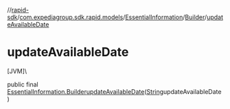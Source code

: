 //[rapid-sdk](../../../../index.md)/[com.expediagroup.sdk.rapid.models](../../index.md)/[EssentialInformation](../index.md)/[Builder](index.md)/[updateAvailableDate](update-available-date.md)

# updateAvailableDate

[JVM]\

public final [EssentialInformation.Builder](index.md)[updateAvailableDate](update-available-date.md)([String](https://docs.oracle.com/javase/8/docs/api/java/lang/String.html)updateAvailableDate)
